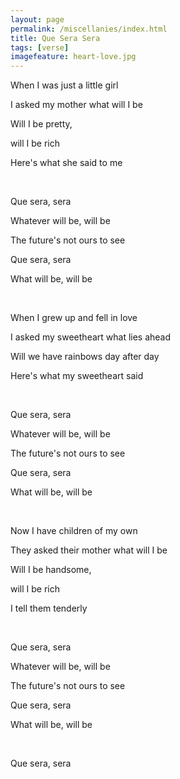 ```yaml
---
layout: page
permalink: /miscellanies/index.html
title: Que Sera Sera
tags: [verse]
imagefeature: heart-love.jpg
---
```


When I was just a little girl

I asked my mother what will I be

Will I be pretty,

will I be rich

Here's what she said to me

<br />

Que sera, sera

Whatever will be, will be

The future's not ours to see

Que sera, sera

What will be, will be

<br />

When I grew up and fell in love

I asked my sweetheart what lies ahead

Will we have rainbows day after day

Here's what my sweetheart said

<br />

Que sera, sera

Whatever will be, will be

The future's not ours to see

Que sera, sera

What will be, will be

<br />

Now I have children of my own

They asked their mother what will I be

Will I be handsome,

will I be rich

I tell them tenderly

<br />

Que sera, sera

Whatever will be, will be

The future's not ours to see

Que sera, sera

What will be, will be

<br />

Que sera, sera

